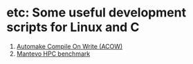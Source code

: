 <h1>etc: Some useful development scripts for Linux and C</h1>
<ol>
<li><a href="https://github.com/hmofrad/etc/tree/master/mantevo"  target="_blank">Automake Compile On Write (ACOW)</a> </li>
<li><a href="https://github.com/hmofrad/etc/tree/master/mantevo"  target="_blank">Mantevo HPC benchmark</a> </li>
</ol>
